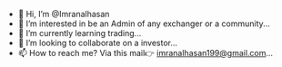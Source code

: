 - 👋 Hi, I’m @Imranalhasan
- 👀 I’m interested in be an Admin of any exchanger or a community...
- 🌱 I’m currently learning trading...
- 💞️ I’m looking to collaborate on a investor...
- 📫 How to reach me? Via this mail👉 imranalhasan199@gmail.com...

<!---
Imranalhasan/Imranalhasan is a ✨ special ✨ repository because its `README.md` (this file) appears on your GitHub profile.
You can click the Preview link to take a look at your changes.
--->
